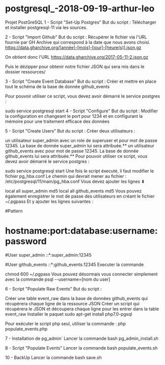 # postgresql_-2018-09-19-arthur-leo

Projet PostGreSQL
1 - Script "Set-Up Postgres"
But du script : Télécharger et installer postgresql-11 via les sources.

2 - Script "Import Github"
But du script : Récupérer le fichier via l'URL fournie par GH Archive qui correspond à la date que nous avons choisi. https://data.gharchive.org/[année]-[mois]-[jour]-[heure(s)].json.gz

On obtient donc l'URL https://data.gharchive.org/2017-05-11-2.json.gz

Puis le dézipper pour obtenir notre fichier JSON qui sera mis dans le dossier ressources/

3 - Script "Create Event Database"
But du script : Créer et mettre en place tout le schéma de la base de donnée github_events

Pour pouvoir utiliser ce script, vous devez avoir démarré le service postgres :

sudo service postgresql start
4 - Script "Configure"
But du script : Modifier la configuration en changeant le port pour 1234 et en configurant la mémoire pour une traitement efficace des données

5 - Script "Create Users"
But du script : Créer deux utilisateurs :

un utilisateur super_admin avec un role de superuser et pour mot de passe 12345. La base de donnée super_admin lui sera attribuée.**
un utilisateur github_events avec pour mot de passe 12345. La base de donnée github_events lui sera attribuée.**
Pour pouvoir utiliser ce script, vous devez avoir démarré le service postgres :

sudo service postgresql start
Une fois le script éxecuté, il faut modifier le fichier pg_hba.conf Le chemin qui devrait mener au fichier : /etc/postgresql/11/main/pg_hba.conf Vous devez ajouter les lignes ⬇

local all super_admin md5
local all github_events md5
Vous pouvez également enregistrer le mot de passe des utilisateurs en créant le fichier ~/.pgpass Et y ajouter les lignes suivantes :

#Pattern
# hostname:port:database:username:password

#User super_admin
*:*:*:super_admin:12345

#User github_events
*:*:*:github_events:12345
Executer la commande

chmod 600 ~/.pgpass
Vous pouvez désormais vous connecter simplement avec la commande psql --username=[nom du user]

6 - Script "Populate Raw Events"
But du script :

Créer une table event_raw dans la base de données github_events qui récupèrera chaque ligne de la ressource JSON
Créer un script qui récupèrera le JSON et découpera chaque ligne pour les entrer dans la table event_raw
Installer le paquet sudo apt-get install php7.0-pgsql

Pour exécuter le script php seul, utiliser la commande : php populate_events.php

7 - Installation de pg_admin`
Lancer la commande bash pg_admin_install.sh

8 - Script "Populate Events"
Lancer la commande bash populate_events.sh

10 - BackUp
Lancer la commande bash save.sh
